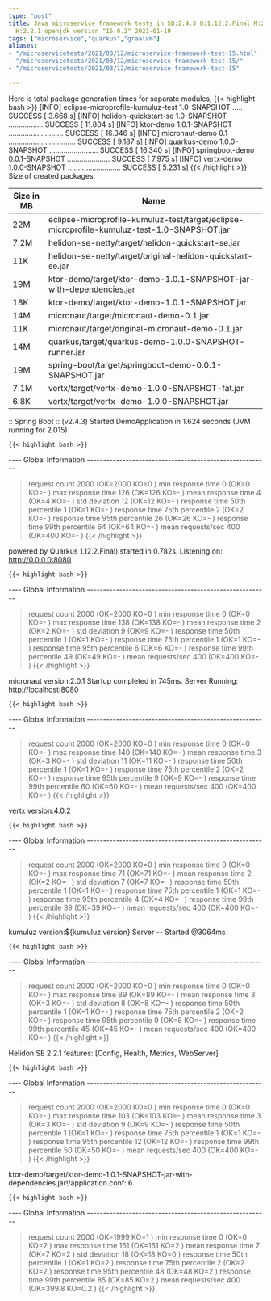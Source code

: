 ```yaml
---
type: "post"
title: Java microservice framework tests in SB:2.4.3 Q:1.12.2.Final M:2.4.0 V:4.0.2
  H:2.2.1 openjdk version "15.0.2" 2021-01-19
tags: ["microservice","quarkus","graalvm"]
aliases:
- "/microservicetests/2021/03/12/microservice-framework-test-15.html"
- "/microservicetests/2021/03/12/microservice-framework-test-15/"
- "/microservicetests/2021/03/12/microservice-framework-test-15"

---
```

 
Here is total package generation times for separate modules,
{{< highlight bash >}}
[INFO] eclipse-microprofile-kumuluz-test 1.0-SNAPSHOT ..... SUCCESS [  3.668 s]
[INFO] helidon-quickstart-se 1.0-SNAPSHOT ................. SUCCESS [ 11.804 s]
[INFO] ktor-demo 1.0.1-SNAPSHOT ........................... SUCCESS [ 16.346 s]
[INFO] micronaut-demo 0.1 ................................. SUCCESS [  9.187 s]
[INFO] quarkus-demo 1.0.0-SNAPSHOT ........................ SUCCESS [ 16.340 s]
[INFO] springboot-demo 0.0.1-SNAPSHOT ..................... SUCCESS [  7.975 s]
[INFO] vertx-demo 1.0.0-SNAPSHOT .......................... SUCCESS [  5.231 s]
{{< /highlight >}}
Size of created packages:

| Size in MB |  Name |
|------------|-------|
| 22M | eclipse-microprofile-kumuluz-test/target/eclipse-microprofile-kumuluz-test-1.0-SNAPSHOT.jar |
| 7.2M | helidon-se-netty/target/helidon-quickstart-se.jar |
| 11K | helidon-se-netty/target/original-helidon-quickstart-se.jar |
| 19M | ktor-demo/target/ktor-demo-1.0.1-SNAPSHOT-jar-with-dependencies.jar |
| 18K | ktor-demo/target/ktor-demo-1.0.1-SNAPSHOT.jar |
| 14M | micronaut/target/micronaut-demo-0.1.jar |
| 11K | micronaut/target/original-micronaut-demo-0.1.jar |
| 14M | quarkus/target/quarkus-demo-1.0.0-SNAPSHOT-runner.jar |
| 19M | spring-boot/target/springboot-demo-0.0.1-SNAPSHOT.jar |
| 7.1M | vertx/target/vertx-demo-1.0.0-SNAPSHOT-fat.jar |
| 6.8K | vertx/target/vertx-demo-1.0.0-SNAPSHOT.jar |


:: Spring Boot :: (v2.4.3) Started DemoApplication in 1.624 seconds (JVM running for 2.015)

    {{< highlight bash >}}
---- Global Information --------------------------------------------------------
> request count                                       2000 (OK=2000   KO=0     )
> min response time                                      0 (OK=0      KO=-     )
> max response time                                    126 (OK=126    KO=-     )
> mean response time                                     4 (OK=4      KO=-     )
> std deviation                                         12 (OK=12     KO=-     )
> response time 50th percentile                          1 (OK=1      KO=-     )
> response time 75th percentile                          2 (OK=2      KO=-     )
> response time 95th percentile                         26 (OK=26     KO=-     )
> response time 99th percentile                         64 (OK=64     KO=-     )
> mean requests/sec                                    400 (OK=400    KO=-     )
{{< /highlight >}}

powered by Quarkus 1.12.2.Final) started in 0.782s. Listening on: http://0.0.0.0:8080

    {{< highlight bash >}}
---- Global Information --------------------------------------------------------
> request count                                       2000 (OK=2000   KO=0     )
> min response time                                      0 (OK=0      KO=-     )
> max response time                                    138 (OK=138    KO=-     )
> mean response time                                     2 (OK=2      KO=-     )
> std deviation                                          9 (OK=9      KO=-     )
> response time 50th percentile                          1 (OK=1      KO=-     )
> response time 75th percentile                          1 (OK=1      KO=-     )
> response time 95th percentile                          6 (OK=6      KO=-     )
> response time 99th percentile                         49 (OK=49     KO=-     )
> mean requests/sec                                    400 (OK=400    KO=-     )
{{< /highlight >}}

micronaut version:2.0.1 Startup completed in 745ms. Server Running: http://localhost:8080

    {{< highlight bash >}}
---- Global Information --------------------------------------------------------
> request count                                       2000 (OK=2000   KO=0     )
> min response time                                      0 (OK=0      KO=-     )
> max response time                                    140 (OK=140    KO=-     )
> mean response time                                     3 (OK=3      KO=-     )
> std deviation                                         11 (OK=11     KO=-     )
> response time 50th percentile                          1 (OK=1      KO=-     )
> response time 75th percentile                          2 (OK=2      KO=-     )
> response time 95th percentile                          9 (OK=9      KO=-     )
> response time 99th percentile                         60 (OK=60     KO=-     )
> mean requests/sec                                    400 (OK=400    KO=-     )
{{< /highlight >}}

vertx version:4.0.2

    {{< highlight bash >}}
---- Global Information --------------------------------------------------------
> request count                                       2000 (OK=2000   KO=0     )
> min response time                                      0 (OK=0      KO=-     )
> max response time                                     71 (OK=71     KO=-     )
> mean response time                                     2 (OK=2      KO=-     )
> std deviation                                          7 (OK=7      KO=-     )
> response time 50th percentile                          1 (OK=1      KO=-     )
> response time 75th percentile                          1 (OK=1      KO=-     )
> response time 95th percentile                          4 (OK=4      KO=-     )
> response time 99th percentile                         39 (OK=39     KO=-     )
> mean requests/sec                                    400 (OK=400    KO=-     )
{{< /highlight >}}

kumuluz version:${kumuluz.version} Server -- Started @3064ms

    {{< highlight bash >}}
---- Global Information --------------------------------------------------------
> request count                                       2000 (OK=2000   KO=0     )
> min response time                                      0 (OK=0      KO=-     )
> max response time                                     89 (OK=89     KO=-     )
> mean response time                                     3 (OK=3      KO=-     )
> std deviation                                          8 (OK=8      KO=-     )
> response time 50th percentile                          1 (OK=1      KO=-     )
> response time 75th percentile                          2 (OK=2      KO=-     )
> response time 95th percentile                          9 (OK=8      KO=-     )
> response time 99th percentile                         45 (OK=45     KO=-     )
> mean requests/sec                                    400 (OK=400    KO=-     )
{{< /highlight >}}

Helidon SE 2.2.1 features: [Config, Health, Metrics, WebServer]

    {{< highlight bash >}}
---- Global Information --------------------------------------------------------
> request count                                       2000 (OK=2000   KO=0     )
> min response time                                      0 (OK=0      KO=-     )
> max response time                                    103 (OK=103    KO=-     )
> mean response time                                     3 (OK=3      KO=-     )
> std deviation                                          9 (OK=9      KO=-     )
> response time 50th percentile                          1 (OK=1      KO=-     )
> response time 75th percentile                          1 (OK=1      KO=-     )
> response time 95th percentile                         12 (OK=12     KO=-     )
> response time 99th percentile                         50 (OK=50     KO=-     )
> mean requests/sec                                    400 (OK=400    KO=-     )
{{< /highlight >}}

ktor-demo/target/ktor-demo-1.0.1-SNAPSHOT-jar-with-dependencies.jar!/application.conf: 6

    {{< highlight bash >}}
---- Global Information --------------------------------------------------------
> request count                                       2000 (OK=1999   KO=1     )
> min response time                                      0 (OK=0      KO=2     )
> max response time                                    161 (OK=161    KO=2     )
> mean response time                                     7 (OK=7      KO=2     )
> std deviation                                         18 (OK=18     KO=0     )
> response time 50th percentile                          1 (OK=1      KO=2     )
> response time 75th percentile                          2 (OK=2      KO=2     )
> response time 95th percentile                         48 (OK=48     KO=2     )
> response time 99th percentile                         85 (OK=85     KO=2     )
> mean requests/sec                                    400 (OK=399.8  KO=0.2   )
{{< /highlight >}}